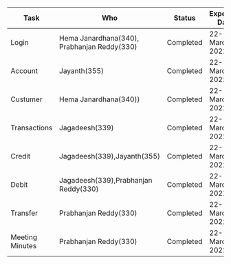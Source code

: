 |**Task**|**Who**|**Status**|**Expected Date**|
|---|---|---|---|
|Login|Hema Janardhana(340), Prabhanjan Reddy(330)|Completed|22-March-2022|
|Account|Jayanth(355)|Completed|22-March-2022|
|Custumer|Hema Janardhana(340))|Completed|22-March-2022|
|Transactions|Jagadeesh(339)|Completed|22-March-2022|
|Credit|Jagadeesh(339),Jayanth(355)|Completed|22-March-2022|
|Debit|Jagadeesh(339),Prabhanjan Reddy(330)|Completed|22-March-2022|
|Transfer| Prabhanjan Reddy(330)|Completed|22-March-2022|
|Meeting Minutes|Prabhanjan Reddy(330)|Completed|22-March-2022|
